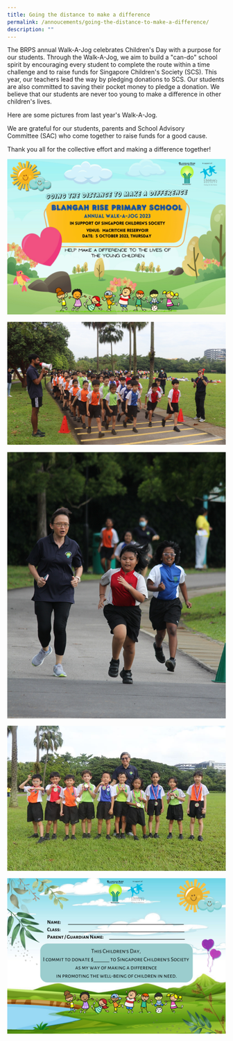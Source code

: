 ```yaml
---
title: Going the distance to make a difference
permalink: /annoucements/going-the-distance-to-make-a-difference/
description: ""
---
```

The BRPS annual Walk-A-Jog celebrates Children's Day with a purpose for our students. Through the Walk-A-Jog, we aim to build a "can-do" school spirit by encouraging every student to complete the route within a time challenge and to raise funds for Singapore Children's Society (SCS). This year, our teachers lead the way by pledging donations to SCS. Our students are also committed to saving their pocket money to pledge a donation. We believe that our students are never too young to make a difference in other children's lives.

Here are some pictures from last year's Walk-A-Jog.

We are grateful for our students, parents and School Advisory Committee (SAC) who come together to raise funds for a good cause.

Thank you all for the collective effort and making a difference together!

![](/images/2023%20Photos/Walk%20a%20Jog/1%20brps%20annual%20walk%20a%20jog%202023%20event%20details.jpg)

![](/images/2023%20Photos/Walk%20a%20Jog/2%20start.jpg)

![](/images/2023%20Photos/Walk%20a%20Jog/3%20running.jpg)

![](/images/2023%20Photos/Walk%20a%20Jog/4%20medal%20award.JPG)

![](/images/2023%20Photos/Walk%20a%20Jog/5%20pledge%20card.png)